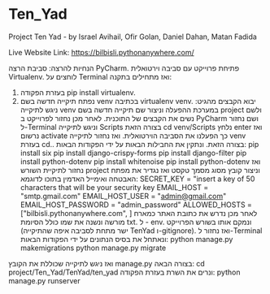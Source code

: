 # Ten_Yad
Project Ten Yad - by Israel Avihail, Ofir Golan, Daniel Dahan, Matan Fadida

Live Website Link:
https://bilbisli.pythonanywhere.com/

הנחיות להרצה:
סביבת הרצה PyCharm.
פתיחת פרוייקט עם סביבה וירטואלית Virtualenv.
לוחצים על Terminal ואז מתחילים בתקנה:
1. בעזרת הפקודה pip install virtualenv.
2. נפתח תיקייה חדשה בשם venv בכתיבה virtualenv venv.
יבוא הקבצים מהגיט:
ניגש לתיקייה venv במערכת ההפעלה וניצור שם תיקייה חדשה בשם project ולשם נשים את הקבצים של התוכנית.
לאחר מכן נחזור לפרוייקט ב PyCharm ושם נחזור ל-Terminal וניגש לתיקייה Scripts בצורה הזאת cd venv/Scripts נלחץ enter ואז נרשום activate כך הפעלנו את הסביבה הוירטואלית.
ואז נחזור לתיקייה venv בעזרת cd.. בצורה הזאת.
ונתקין את החבילות הבאות על ידי הפקודות הבאות:
pip install six
pip install django-crispy-forms
pip install django-filter
pip install python-dotenv
pip install whitenoise
pip install python-dotenv
ואז נחזור לתיקיית השורש project וניצור קובץ מסוג מסמך טקסט ואז נגדיר את מפתח האבטחה ואימייל האדמין בתוכו לדוגמא:
SECRET_KEY = "insert a key of 50 characters that will be your security key
EMAIL_HOST = "smtp.gmail.com"
EMAIL_HOST_USER = "admin@gmail.com"
EMAIL_HOST_PASSWORD = "admin_password"
ALLOWED_HOSTS = ["bilbisli.pythonanywhere.com", ]
לאחר מכן נדרש את כתובת האתר כמארח מורשה
ונשנה את שמו כולל הסיומת txt. ל - env. ונמקם אותו בשורש הפרוייקט (ישר מתחת לסביבה איפה שהתיקייה TenYad ו-gitignore).
ואז נחזור ל-Terminal ונאתחל את בסיס הנתונים על ידי הפקודות הבאות:
python manage.py makemigrations
python manage.py migrate

ואז ניגש לתיקייה שכוללת את הקובץ manage.py בצורה הבאה:
cd project/Ten_Yad/TenYad/ten_yad
ונרים את השרת בעזרת הפקודה:
python manage.py runserver
